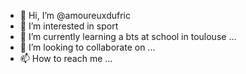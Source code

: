 - 👋 Hi, I’m @amoureuxdufric
- 👀 I’m interested in sport 
- 🌱 I’m currently learning a bts at school in toulouse ...
- 💞️ I’m looking to collaborate on ...
- 📫 How to reach me ...

<!---
amoureuxdufric/amoureuxdufric is a ✨ special ✨ repository because its `README.md` (this file) appears on your GitHub profile.
You can click the Preview link to take a look at your changes.
--->
